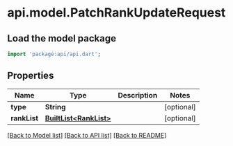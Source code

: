 # api.model.PatchRankUpdateRequest

## Load the model package
```dart
import 'package:api/api.dart';
```

## Properties
Name | Type | Description | Notes
------------ | ------------- | ------------- | -------------
**type** | **String** |  | [optional] 
**rankList** | [**BuiltList&lt;RankList&gt;**](RankList.md) |  | [optional] 

[[Back to Model list]](../README.md#documentation-for-models) [[Back to API list]](../README.md#documentation-for-api-endpoints) [[Back to README]](../README.md)


